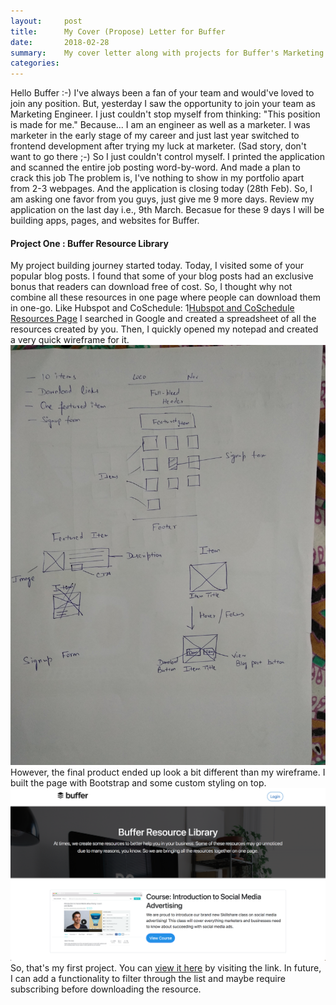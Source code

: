 ```yaml
---
layout:     post
title:      My Cover (Propose) Letter for Buffer
date:       2018-02-28 
summary:    My cover letter along with projects for Buffer's Marketing Engineer post.
categories: 
---
```


Hello Buffer :-)
I've always been a fan of your team and would've loved to join any position. But, yesterday I saw the opportunity to join your team as Marketing Engineer.
I just couldn't stop myself from thinking: "This position is made for me."
Because...
I am an engineer as well as a marketer.
I was marketer in the early stage of my career and just last year switched to frontend development after trying my luck at marketer. (Sad story, don't want to go there ;-)
So I just couldn't control myself.
I printed the application and scanned the entire job posting word-by-word. And made a plan to crack this job
The problem is, I've nothing to show in my portfolio apart from 2-3 webpages. And the application is closing today (28th Feb).
So, I am asking one favor from you guys, just give me 9 more days. Review my application on the last day i.e., 9th March.
Becasue for these 9 days I will be building apps, pages, and websites for Buffer.

#### Project One : Buffer Resource Library

My project building journey started today.
Today, I visited some of your popular blog posts. I found that some of your blog posts had an exclusive bonus that readers can download free of cost.
So, I thought why not combine all these resources in one page where people can download them in one-go.
Like Hubspot and CoSchedule:
1[Hubspot and CoSchedule Resources Page](../images/hubspot-coschedule-resource-page.png)
I searched in Google and created a spreadsheet of all the resources created by you. Then, I quickly opened my notepad and created a very quick wireframe for it.
![Wireframe of Buffer Resource Library](../images/wireframe.jpg)
However, the final product ended up look a bit different than my wireframe. I built the page with Bootstrap and some custom styling on top.
![Final look of Buffer Resource Library](../images/buffer-resource-library.png)
So, that's my first project. You can [view it here](https://madebyaman.github.io/buffer-resource-library/) by visiting the link.
In future, I can add a functionality to filter through the list and maybe require subscribing before downloading the resource.
